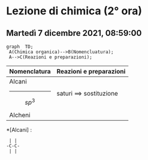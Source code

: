 # Lezione di chimica (2° ora)
## Martedì 7 dicembre 2021, 08:59:00


```mermaid
graph  TD;  
 A(Chimica organica)-->B(Nomencluatura);  
 A-->C(Reazioni e preparazioni);  
```

|Nomenclatura|Reazioni e preparazioni|
|---|---|
|Alcani <hr />$$sp^3$$|saturi $\implies$ sostituzione|
|Alcheni

*[Alcani] :
``` 
 | |
-C-C-
 | |
 ``` 
<!--stackedit_data:
eyJoaXN0b3J5IjpbLTEyOTkyMTMxMTldfQ==
-->
